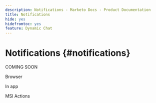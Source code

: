 ```yaml
---
description: Notifications - Marketo Docs - Product Documentation
title: Notifications
hide: yes
hidefromtoc: yes
feature: Dynamic Chat
---
```

# Notifications {#notifications}

COMING SOON

Browser

In app

MSI Actions
